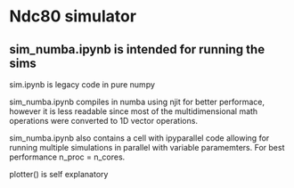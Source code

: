 # Ndc80 simulator

## sim_numba.ipynb is intended for running the sims

sim.ipynb is legacy code in pure numpy

sim_numba.ipynb compiles in numba using njit for better performace, however it is less readable since most of the multidimensional math operations were converted to 1D vector operations.

sim_numba.ipynb also contains a cell with ipyparallel code allowing for running multiple simulations in parallel with variable paramemters. For best performance n_proc = n_cores.

plotter() is self explanatory